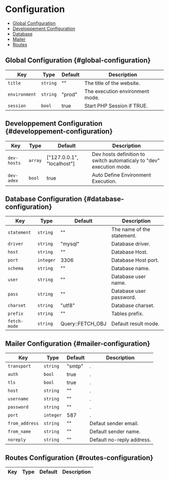 # Configuration

- [Global Configuration](#global-configuration)
- [Developpement Configuration](#developpement-configuration)
- [Database](#database-configuration)
- [Mailer](#mailer-configuration)
- [Routes](#routes-configuration)

## Global Configuration {#global-configuration}

|Key|Type|Default|Description|
|--|--|--|--|
|`title`|`string`|""|The title of the website.|
|`environment`|`string`|"prod"|The execution environment mode.|
|`session`|`bool`|true|Start PHP Session if TRUE.|

## Developpement Configuration {#developpement-configuration}

|Key|Type|Default|Description|
|--|--|--|--|
|`dev-hosts`|`array`|["127.0.0.1", "localhost"]|Dev hosts definition to switch automaticaly to "dev" execution mode.|
|`dev-adex`|`bool`|true|Auto Define Environment Execution.|

## Database Configuration {#database-configuration}

|Key|Type|Default|Description|
|--|--|--|--|
|`statement`|`string`|""|The name of the statement.|
|`driver`|`string`|"mysql"|Database driver.|
|`host`|`string`|""|Database Host.|
|`port`|`integer`|3306|Database Host port.|
|`schema`|`string`|""|Database name.|
|`user`|`string`|""|Database user name.|
|`pass`|`string`|""|Database user password.|
|`charset`|`string`|"utf8"|Database charset.|
|`prefix`|`string`|""|Tables prefix.|
|`fetch-mode`|`string`|Query::FETCH_OBJ|Default result mode.|

## Mailer Configuration {#mailer-configuration}

|Key|Type|Default|Description|
|--|--|--|--|
|`transport`|`string`|"smtp"|.|
|`auth`|`bool`|true|.|
|`tls`|`bool`|true|.|
|`host`|`string`|""|.|
|`username`|`string`|""|.|
|`password`|`string`|""|.|
|`port`|`integer`|587|.|
|`from_address`|`string`|""|Defaut sender email.|
|`from_name`|`string`|""|Default sender name.|
|`noreply`|`string`|""|Default no-reply address.|

## Routes Configuration {#routes-configuration}

|Key|Type|Default|Description|
|--|--|--|--|
